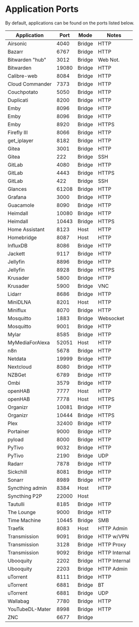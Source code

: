 # Application Ports

By default, applications can be found on the ports listed below.

| Application     | Port    | Mode    | Notes          |
|-----------------|---------|---------|----------------|
| Airsonic        | 4040    | Bridge  | HTTP           |
| Bazarr          | 6767    | Bridge  | HTTP           |
| Bitwarden "hub" | 3012    | Bridge  | Web Not.       |
| Bitwarden       | 19080   | Bridge  | HTTP           |
| Calibre-web     | 8084    | Bridge  | HTTP           |
| Cloud Commander | 7373    | Bridge  | HTTP           |
| Couchpotato     | 5050    | Bridge  | HTTP           |
| Duplicati       | 8200    | Bridge  | HTTP           |
| Emby            | 8096    | Bridge  | HTTP           |
| Emby            | 8096    | Bridge  | HTTP           |
| Emby            | 8920    | Bridge  | HTTPS          |
| Firefly III     | 8066    | Bridge  | HTTP           |
| get_iplayer     | 8182    | Bridge  | HTTP           |
| Gitea           | 3001    | Bridge  | HTTP           |
| Gitea           | 222     | Bridge  | SSH            |
| GitLab          | 4080    | Bridge  | HTTP           |
| GitLab          | 4443    | Bridge  | HTTPS          |
| GitLab          | 422     | Bridge  | SSH            |
| Glances         | 61208   | Bridge  | HTTP           |
| Grafana         | 3000    | Bridge  | HTTP           |
| Guacamole       | 8090    | Bridge  | HTTP           |
| Heimdall        | 10080   | Bridge  | HTTP           |
| Heimdall        | 10443   | Bridge  | HTTPS          |
| Home Assistant  | 8123    | Host    | HTTP           |
| Homebridge      | 8087    | Host    | HTTP           |
| InfluxDB        | 8086    | Bridge  | HTTP           |
| Jackett         | 9117    | Bridge  | HTTP           |
| Jellyfin        | 8896    | Bridge  | HTTP           |
| Jellyfin        | 8928    | Bridge  | HTTPS          |
| Krusader        | 5800    | Bridge  | HTTP           |
| Krusader        | 5900    | Bridge  | VNC            |
| Lidarr          | 8686    | Bridge  | HTTP           |
| MiniDLNA        | 8201    | Host    | HTTP           |
| Miniflux        | 8070    | Bridge  | HTTP           |
| Mosquitto       | 1883    | Bridge  | Websocket      |
| Mosquitto       | 9001    | Bridge  | HTTP           |
| Mylar           | 8585    | Bridge  | HTTP           |
| MyMediaForAlexa | 52051   | Host    | HTTP           |
| n8n             | 5678    | Bridge  | HTTP           |
| Netdata         | 19999   | Bridge  | HTTP           |
| Nextcloud       | 8080    | Bridge  | HTTP           |
| NZBGet          | 6789    | Bridge  | HTTP           |
| Ombi            | 3579    | Bridge  | HTTP           |
| openHAB         | 7777    | Host    | HTTP           |
| openHAB         | 7778    | Host    | HTTPS          |
| Organizr        | 10081   | Bridge  | HTTP           |
| Organizr        | 10444   | Bridge  | HTTPS          |
| Plex            | 32400   | Bridge  | HTTP           |
| Portainer       | 9000    | Bridge  | HTTP           |
| pyload          | 8000    | Bridge  | HTTP           |
| PyTivo          | 9032    | Bridge  | HTTP           |
| PyTivo          | 2190    | Bridge  | UDP            |
| Radarr          | 7878    | Bridge  | HTTP           |
| Sickchill       | 8081    | Bridge  | HTTP           |
| Sonarr          | 8989    | Bridge  | HTTP           |
| Syncthing admin | 8384    | Host    | HTTP           |
| Syncthing P2P   | 22000   | Host    |                |
| Tautulli        | 8185    | Bridge  | HTTP           |
| The Lounge      | 9000    | Bridge  | HTTP           |
| Time Machine    | 10445   | Bridge  | SMB            |
| Traefik         | 8083    | Host    | HTTP Admin     |
| Transmission    | 9091    | Bridge  | HTTP w/VPN     |
| Transmission    | 3128    | Bridge  | HTTP Proxy     |
| Transmission    | 9092    | Bridge  | HTTP Internal  |
| Ubooquity       | 2202    | Bridge  | HTTP Internal  |
| Ubooquity       | 2203    | Bridge  | HTTP Admin     |
| uTorrent        | 8111    | Bridge  | HTTP           |
| uTorrent        | 6881    | Bridge  | BT             |
| uTorrent        | 6881    | Bridge  | UDP            |
| Wallabag        | 7780    | Bridge  | HTTP           |
| YouTubeDL-Mater | 8998    | Bridge  | HTTP           |
| ZNC             | 6677    | Bridge  |                |
